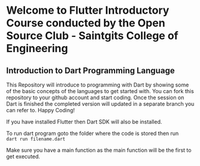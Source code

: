 # Welcome to Flutter Introductory Course conducted by the Open Source Club - Saintgits College of Engineering
  
## Introduction to Dart Programming Language
This Repository will introduce to programming with Dart by showing some of the basic concepts of the languages to get started with. You can fork this repository to your github account and start coding. 
Once the session on Dart is finished the completed version will updated in a separate branch you can refer to.
Happy Coding!

If you have installed Flutter then Dart SDK will also be installed.  
  
To run dart program goto the folder where the code is stored then run  
    `dart run filename.dart`  
  
Make sure you have a main function as the main function will be the first to get executed.  
